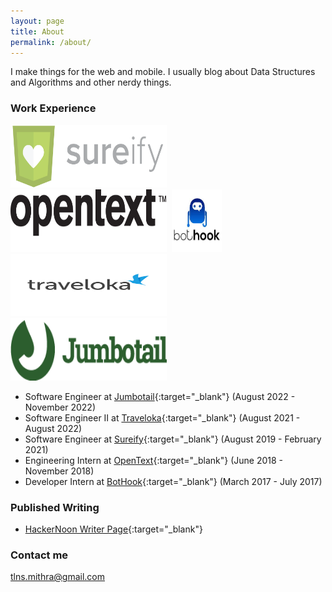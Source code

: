 ```yaml
---
layout: page
title: About
permalink: /about/
---
```


I make things for the web and mobile. I usually blog about Data Structures and Algorithms and other nerdy things. 

### Work Experience

<img src="/assets/sureify.png" height="100" width="250">&nbsp;&nbsp;<img src="/assets/opentext.png" height="100" width="250">&nbsp;&nbsp;<img src="/assets/bothook.jpg" height="100" width="80">&nbsp;&nbsp;<img src="/assets/traveloka.png" height="100" width="250">&nbsp;&nbsp;<img src="/assets/jumbotail.png" height="100" width="250">

* Software Engineer at [Jumbotail](https://www.jumbotail.com/){:target="_blank"} (August 2022 - November 2022)
* Software Engineer II at [Traveloka](https://www.traveloka.com/){:target="_blank"} (August 2021 - August 2022)
* Software Engineer at [Sureify](https://www.sureify.com/){:target="_blank"} (August 2019 - February 2021) 
* Engineering Intern at [OpenText](https://www.opentext.com/){:target="_blank"} (June 2018 - November 2018) 
* Developer Intern at [BotHook](https://bothook.com/){:target="_blank"} (March 2017 - July 2017) 

### Published Writing

* [HackerNoon Writer Page](https://hackernoon.com/@mithratalluri){:target="_blank"}

### Contact me

[tlns.mithra@gmail.com](mailto:tlns.mithra@gmail.com)
